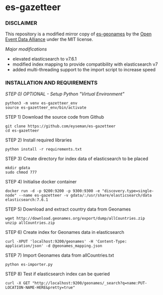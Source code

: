 # es-gazetteer

### DISCLAIMER
This repository is a modified mirror copy of [es-geonames](https://github.com/openeventdata/es-geonames) by the [Open Event Data Alliance](https://github.com/openeventdata) under the MIT license.

*Major modifications*
- elevated elasticsearch to v7.6.1
- modified index mapping to provide compatibility with elasticsearch v7
- added multi-threading support to the import script to increase speed

### INSTALLATION AND REQUIREMENTS
*STEP 0) OPTIONAL - Setup Python "Virtual Environment"*
```
python3 -m venv es-gazetteer_env
source es-gazetteer_env/bin/activate
```
STEP 1) Download the source code from Github
```
git clone https://github.com/eyseman/es-gazetteer
cd es-gazetteer
```
STEP 2) Install required libraries
```
python install -r requirements.txt
```
STEP 3) Create directory for index data of elasticsearch to be placed
```
mkdir gdata
sudo chmod 777
```
STEP 4) Initialise docker container
```
docker run -d -p 9200:9200 -p 9300:9300 -e "discovery.type=single-node" --name es-gazetteer -v gdata/:/usr/share/elasticsearch/data elasticsearch:7.6.1
```
STEP 5) Download and extract country data from Geonames
```
wget http://download.geonames.org/export/dump/allCountries.zip
unzip allCountries.zip
```
STEP 6) Create index for Geonames data in elasticsearch
```
curl -XPUT 'localhost:9200/geonames' -H 'Content-Type: application/json' -d @geonames_mapping.json
```
STEP 7) Import Geonames data from allCountries.txt
```
python es-importer.py
```
STEP 8) Test if elasticsearch index can be queried
```
curl -X GET "http://localhost:9200/geonames/_search?q=name:PUT-LOCATION-NAME-HERE&pretty=true"
```

